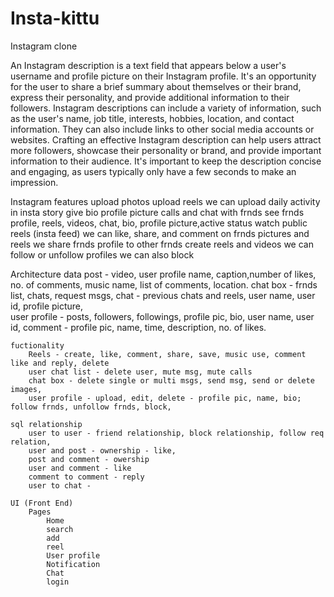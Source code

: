 # Insta-kittu
Instagram clone

An Instagram description is a text field that appears below a user's username and profile picture on their Instagram profile. It's an opportunity for the user to share a brief summary about themselves or their brand, express their personality, and provide additional information to their followers.
Instagram descriptions can include a variety of information, such as the user's name, job title, interests, hobbies, location, and contact information. They can also include links to other social media accounts or websites.
Crafting an effective Instagram description can help users attract more followers, showcase their personality or brand, and provide important information to their audience. It's important to keep the description concise and engaging, as users typically only have a few seconds to make an impression.

Instagram features
upload photos
upload reels
we can upload daily activity in insta story
give bio
profile picture
calls and chat with frnds
see frnds profile, reels, videos, chat, bio, profile picture,active status
watch public reels (insta feed)
we can like, share, and comment on frnds pictures and reels 
we share frnds profile to other frnds
create reels and videos 
we can follow or unfollow profiles
we can also block

Architecture
    data
        post - video, user profile name, caption,number of likes, no. of comments, music name, list of comments, location.
        chat box - frnds list, chats, request  msgs,
        chat - previous chats and reels, user name, user id, profile picture,  
        user profile - posts, followers, followings, profile pic, bio, user name, user id,
        comment - profile pic, name, time, description, no. of likes.
        

    fuctionality
        Reels - create, like, comment, share, save, music use, comment like and reply, delete
        user chat list - delete user, mute msg, mute calls
        chat box - delete single or multi msgs, send msg, send or delete images,
        user profile - upload, edit, delete - profile pic, name, bio; follow frnds, unfollow frnds, block, 

    sql relationship
        user to user - friend relationship, block relationship, follow req relation,
        user and post - ownership - like,  
        post and comment - owership
        user and comment - like
        comment to comment - reply
        user to chat - 
    
    UI (Front End)
        Pages
            Home 
            search
            add
            reel
            User profile
            Notification
            Chat
            login
            